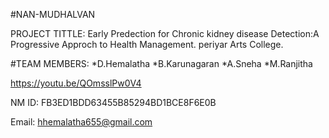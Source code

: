 #NAN-MUDHALVAN 

PROJECT TITTLE:
             Early Predection for Chronic kidney disease Detection:A Progressive Approch to Health Management.
periyar Arts College.

#TEAM MEMBERS:
*D.Hemalatha
*B.Karunagaran
*A.Sneha
*M.Ranjitha

https://youtu.be/QOmsslPw0V4

NM ID: FB3ED1BDD63455B85294BD1BCE8F6E0B

Email: hhemalatha655@gmail.com

